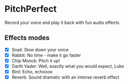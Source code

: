 # PitchPerfect

Record your voice and play it back with fun audio effects

## Effects modes
- [x] Snail: Slow down your voice
- [x] Rabbit: No time - make it go faster
- [x] Chip Monck: Pitch it up!
- [x] Darth Vader: Well, exactly what you would expect, Luke
- [x] Bird: Echo, echoooo
- [x] Reverb: Sound dramatic with an intense reverb effect
